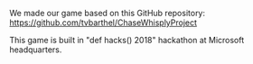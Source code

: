 We made our game based on this GitHub repository: https://github.com/tvbarthel/ChaseWhisplyProject

This game is built in "def hacks() 2018" hackathon at Microsoft headquarters.
